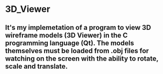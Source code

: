 # 3D_Viewer
## It's my implemetation of a program to view 3D wireframe models (3D Viewer) in the C programming language (Qt). The models themselves must be loaded from .obj files for watching on the screen with the ability to rotate, scale and translate.
